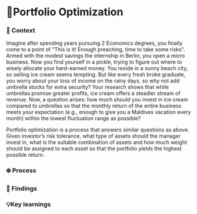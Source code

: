 # 🧬Portfolio Optimization

### 🍧 Context
Imagine after spending years pursuing 2 Economics degrees, you finally come to a point of "This is it! Enough preaching, time to take some risks". Armed with the modest savings the internship in Berlin, you open a micro business. Now you find yourself in a pickle, trying to figure out where to wisely allocate your hard-earned money. You reside in a sunny beach city, so selling ice cream seems tempting. But like every fresh broke graduate, you worry about your loss of income on the rainy days, so why not add umbrella stocks for extra security? Your research shows that while umbrellas promise greater profits, ice cream offers a steadier stream of revenue. Now, a question arises: how much should you invest in ice cream compared to umbrellas so that the monthly return of the entire business meets your expectation (e.g., enough to give you a Maldives vacation every month) within the lowest fluctuation range as possible?

Portfolio optimization is a process that answers similar questions as above. Given investor’s risk tolerance, what type of assets should the manager invest in, what is the suitable combination of assets and how much weight should be assigned to each asset so that the portfolio yields the highest possible return.

### ❄️ Process


### 👻 Findings


### 💡Key learnings

